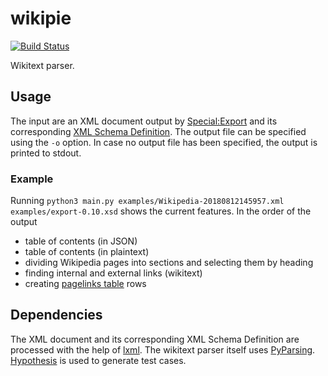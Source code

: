 # wikipie
[![Build Status](https://www.travis-ci.org/PascalinDe/wikipie.svg?branch=master)](https://www.travis-ci.org/PascalinDe/wikipie)

Wikitext parser.

## Usage
The input are an XML document output by [Special:Export](https://en.wikipedia.org/wiki/Special:Export) and its corresponding
[XML Schema Definition](https://www.mediawiki.org/xml/export-0.10.xsd). The output file can be specified using the `-o` option.
In case no output file has been specified, the output is printed to stdout.

### Example
Running `python3 main.py examples/Wikipedia-20180812145957.xml examples/export-0.10.xsd` shows the current features. In the order
of the output

* table of contents (in JSON)
* table of contents (in plaintext)
* dividing Wikipedia pages into sections and selecting them by heading
* finding internal and external links (wikitext)
* creating [pagelinks table](https://www.mediawiki.org/wiki/Special:MyLanguage/Manual:Pagelinks_table) rows

## Dependencies
The XML document and its corresponding XML Schema Definition are processed with the help of [lxml](https://lxml.de/).
The wikitext parser itself uses [PyParsing](https://github.com/pyparsing/pyparsing).
[Hypothesis](https://hypothesis.readthedocs.io/en/master/index.html) is used to generate test cases.
